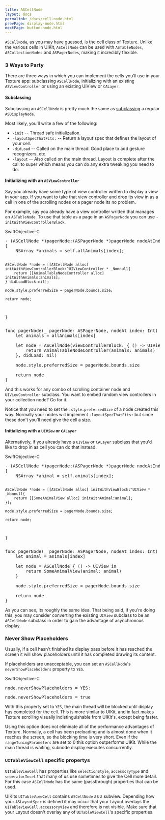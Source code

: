```yaml
---
title: ASCellNode
layout: docs
permalink: /docs/cell-node.html
prevPage: display-node.html
nextPage: button-node.html
---
```


`ASCellNode`, as you may have guessed, is the cell class of Texture.  Unlike the various cells in UIKit, `ASCellNode` can be used with `ASTableNodes`, `ASCollectionNodes` and `ASPagerNodes`, making it incredibly flexible.

### 3 Ways to Party

There are three ways in which you can implement the cells you'll use in your Texture app: subclassing `ASCellNode`, initializing with an existing `ASViewController` or using an existing UIView or `CALayer`.

#### Subclassing

Subclassing an `ASCellNode` is pretty much the same as <a href = "/docs/subclassing.html">subclassing</a> a regular `ASDisplayNode`.  

Most likely, you'll write a few of the following:

- `-init` -- Thread safe initialization.
- `-layoutSpecThatFits:` -- Return a layout spec that defines the layout of your cell.
- `-didLoad` -- Called on the main thread.  Good place to add gesture recognizers, etc.
- `-layout` -- Also called on the main thread.  Layout is complete after the call to super which means you can do any extra tweaking you need to do.


#### Initializing with an `ASViewController`

Say you already have some type of view controller written to display a view in your app.  If you want to take that view controller and drop its view in as a cell in one of the scrolling nodes or a pager node its no problem.

For example, say you already have a view controller written that manages an `ASTableNode`.  To use that table as a page in an `ASPagerNode` you can use  `-initWithViewControllerBlock`.

<div class = "highlight-group">
<span class="language-toggle"><a data-lang="swift" class="swiftButton">Swift</a><a data-lang="objective-c" class = "active objcButton">Objective-C</a></span>
<div class = "code">
  <pre lang="objc" class="objcCode">
- (ASCellNode *)pagerNode:(ASPagerNode *)pagerNode nodeAtIndex:(NSInteger)index
{
    NSArray *animals = self.allAnimals[index];
    
    ASCellNode *node = [[ASCellNode alloc] initWithViewControllerBlock:^UIViewController * _Nonnull{
        return [[AnimalTableNodeController alloc] initWithAnimals:animals];
    } didLoadBlock:nil];
    
    node.style.preferredSize = pagerNode.bounds.size;
    
    return node;
}
</pre>
<pre lang="swift" class = "swiftCode hidden">
func pagerNode(_ pagerNode: ASPagerNode, nodeAt index: Int) -> ASCellNode {
    let animals = allAnimals[index]
    
    let node = ASCellNode(viewControllerBlock: { () -> UIViewController in
        return AnimalTableNodeController(animals: animals)
    }, didLoad: nil)
    
    node.style.preferredSize = pagerNode.bounds.size
    
    return node
}
</pre>
</div>
</div>

And this works for any combo of scrolling container node and `UIViewController` subclass.  You want to embed random view controllers in your collection node? Go for it.

<div class = "note">
Notice that you need to set the <code>.style.preferredSize</code> of a node created this way.  Normally your nodes will implement <code>-layoutSpecThatFits:</code> but since these don't you'll need give the cell a size.
</div>


#### Initializing with a `UIView` or `CALayer`

Alternatively, if you already have a `UIView` or `CALayer` subclass that you'd like to drop in as cell you can do that instead.

<div class = "highlight-group">
<span class="language-toggle"><a data-lang="swift" class="swiftButton">Swift</a><a data-lang="objective-c" class = "active objcButton">Objective-C</a></span>
<div class = "code">
  <pre lang="objc" class="objcCode">
- (ASCellNode *)pagerNode:(ASPagerNode *)pagerNode nodeAtIndex:(NSInteger)index
{
    NSArray *animal = self.animals[index];
    
    ASCellNode *node = [[ASCellNode alloc] initWithViewBlock:^UIView * _Nonnull{
        return [[SomeAnimalView alloc] initWithAnimal:animal];
    }];

    node.style.preferredSize = pagerNode.bounds.size;
    
    return node;
}
</pre>
<pre lang="swift" class = "swiftCode hidden">
func pagerNode(_ pagerNode: ASPagerNode, nodeAt index: Int) -> ASCellNode {
    let animal = animals[index]
    
    let node = ASCellNode { () -> UIView in
        return SomeAnimalView(animal: animal)
    }

    node.style.preferredSize = pagerNode.bounds.size
    
    return node
}
</pre>
</div>
</div>

As you can see, its roughly the same idea.  That being said, if you're doing this, you may consider converting the existing `UIView` subclass to be an `ASCellNode` subclass in order to gain the advantage of asynchronous display.

### Never Show Placeholders

Usually, if a cell hasn't finished its display pass before it has reached the screen it will show placeholders until it has completed drawing its content.

If placeholders are unacceptable, you can set an `ASCellNode`'s `neverShowPlaceholders` property to `YES`.

<div class = "highlight-group">
<span class="language-toggle"><a data-lang="swift" class="swiftButton">Swift</a><a data-lang="objective-c" class = "active objcButton">Objective-C</a></span>
<div class = "code">
  <pre lang="objc" class="objcCode">
node.neverShowPlaceholders = YES;
</pre>
<pre lang="swift" class = "swiftCode hidden">
node.neverShowPlaceholders = true
</pre>
</div>
</div>

With this property set to `YES`, the main thread will be blocked until display has completed for the cell.  This is more similar to UIKit, and in fact makes Texture scrolling visually indistinguishable from UIKit's, except being faster.

<div class = "note">
Using this option does not eliminate all of the performance advantages of Texture. Normally, a cell has been preloading and is almost done when it reaches the screen, so the blocking time is very short.  Even if the <code>rangeTuningParameters</code> are set to 0 this option outperforms UIKit.  While the main thread is waiting, subnode display executes concurrently.
</div>

### `UITableViewCell` specific propertys

<code>UITableViewCell</code> has properties like <code>selectionStyle</code>, <code>accessoryType</code> and <code>seperatorInset</code> that many of us use sometimes to give the Cell more detail. For this case <code>ASCellNode</code> has the same (passthrough) properties that can be used. 

<div class = "note">
UIKits <code>UITableViewCell</code> contains <code>ASCellNode</code> as a subview. Depending how your <code>ASLayoutSpec</code> is defined it may occur that your Layout overlays the <code>UITableViewCell.accessoryView</code> and therefore is not visible. Make sure that your Layout doesn't overlay any of <code>UITableViewCell</code>'s specific properties.
</div>
